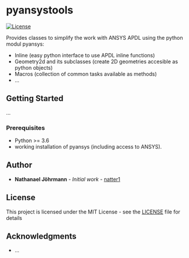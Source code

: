 # pyansystools
[![License](http://img.shields.io/:license-mit-blue.svg?style=flat-square)](http://badges.mit-license.org)

Provides classes to simplify the work with ANSYS APDL using the python modul pyansys:
* Inline (easy python interface to use APDL inline functions)
* Geometry2d and its subclasses (create 2D geometries accesible as python objects)
* Macros (collection of common tasks available as methods)
* ...

## Getting Started

...


### Prerequisites

* Python >= 3.6
*  working installation of pyansys (including access to ANSYS).


## Author

* **Nathanael Jöhrmann** - *Initial work* - [natter1](https://github.com/natter1)


## License

This project is licensed under the MIT License - see the [LICENSE](LICENSE) file for details

## Acknowledgments

* ...